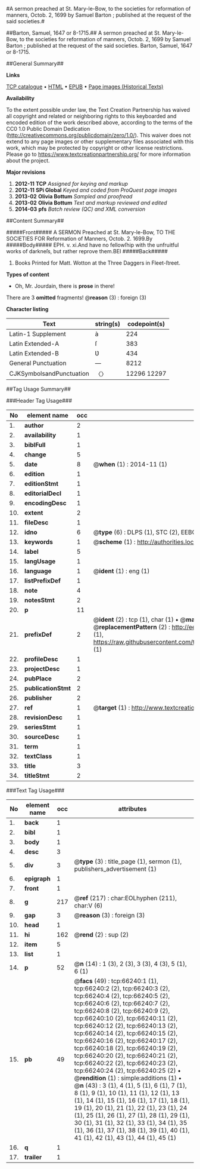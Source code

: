 #A sermon preached at St. Mary-le-Bow, to the societies for reformation of manners, Octob. 2, 1699 by Samuel Barton ; published at the request of the said societies.#

##Barton, Samuel, 1647 or 8-1715.##
A sermon preached at St. Mary-le-Bow, to the societies for reformation of manners, Octob. 2, 1699 by Samuel Barton ; published at the request of the said societies.
Barton, Samuel, 1647 or 8-1715.

##General Summary##

**Links**

[TCP catalogue](http://www.ota.ox.ac.uk/tcp/)  • 
[HTML](http://tei.it.ox.ac.uk/tcp/Texts-HTML/free/A31/A31113.html)  • 
[EPUB](http://tei.it.ox.ac.uk/tcp/Texts-EPUB/free/A31/A31113.epub) • 
[Page images (Historical Texts)](https://historicaltexts.jisc.ac.uk/eebo-12716298e)

**Availability**

To the extent possible under law, the Text Creation Partnership has waived all copyright and related or neighboring rights to this keyboarded and encoded edition of the work described above, according to the terms of the CC0 1.0 Public Domain Dedication (http://creativecommons.org/publicdomain/zero/1.0/). This waiver does not extend to any page images or other supplementary files associated with this work, which may be protected by copyright or other license restrictions. Please go to https://www.textcreationpartnership.org/ for more information about the project.

**Major revisions**

1. __2012-11__ __TCP__ *Assigned for keying and markup*
1. __2012-11__ __SPi Global__ *Keyed and coded from ProQuest page images*
1. __2013-02__ __Olivia Bottum__ *Sampled and proofread*
1. __2013-02__ __Olivia Bottum__ *Text and markup reviewed and edited*
1. __2014-03__ __pfs__ *Batch review (QC) and XML conversion*

##Content Summary##

#####Front#####
A SERMON Preached at St. Mary-le-Bow, TO THE SOCIETIES FOR Reformation of Manners, Octob. 2. 1699.By
#####Body#####
EPH. v. xi.And have no fellowſhip with the unfruitful works of darkneſs, but rather reprove them.BEI
#####Back#####

1. Books Printed for Matt. Wotton at the Three Daggers in Fleet-ſtreet.

**Types of content**

  * Oh, Mr. Jourdain, there is **prose** in there!

There are 3 **omitted** fragments! 
 @__reason__ (3) : foreign (3)

**Character listing**


|Text|string(s)|codepoint(s)|
|---|---|---|
|Latin-1 Supplement|à|224|
|Latin Extended-A|ſ|383|
|Latin Extended-B|Ʋ|434|
|General Punctuation|—|8212|
|CJKSymbolsandPunctuation|〈〉|12296 12297|

##Tag Usage Summary##

###Header Tag Usage###

|No|element name|occ|attributes|
|---|---|---|---|
|1.|__author__|2||
|2.|__availability__|1||
|3.|__biblFull__|1||
|4.|__change__|5||
|5.|__date__|8| @__when__ (1) : 2014-11 (1)|
|6.|__edition__|1||
|7.|__editionStmt__|1||
|8.|__editorialDecl__|1||
|9.|__encodingDesc__|1||
|10.|__extent__|2||
|11.|__fileDesc__|1||
|12.|__idno__|6| @__type__ (6) : DLPS (1), STC (2), EEBO-CITATION (1), OCLC (1), VID (1)|
|13.|__keywords__|1| @__scheme__ (1) : http://authorities.loc.gov/ (1)|
|14.|__label__|5||
|15.|__langUsage__|1||
|16.|__language__|1| @__ident__ (1) : eng (1)|
|17.|__listPrefixDef__|1||
|18.|__note__|4||
|19.|__notesStmt__|2||
|20.|__p__|11||
|21.|__prefixDef__|2| @__ident__ (2) : tcp (1), char (1)  •  @__matchPattern__ (2) : ([0-9\-]+):([0-9IVX]+) (1), (.+) (1)  •  @__replacementPattern__ (2) : http://eebo.chadwyck.com/downloadtiff?vid=$1&page=$2 (1), https://raw.githubusercontent.com/textcreationpartnership/Texts/master/tcpchars.xml#$1 (1)|
|22.|__profileDesc__|1||
|23.|__projectDesc__|1||
|24.|__pubPlace__|2||
|25.|__publicationStmt__|2||
|26.|__publisher__|2||
|27.|__ref__|1| @__target__ (1) : http://www.textcreationpartnership.org/docs/. (1)|
|28.|__revisionDesc__|1||
|29.|__seriesStmt__|1||
|30.|__sourceDesc__|1||
|31.|__term__|1||
|32.|__textClass__|1||
|33.|__title__|3||
|34.|__titleStmt__|2||


###Text Tag Usage###

|No|element name|occ|attributes|
|---|---|---|---|
|1.|__back__|1||
|2.|__bibl__|1||
|3.|__body__|1||
|4.|__desc__|3||
|5.|__div__|3| @__type__ (3) : title_page (1), sermon (1), publishers_advertisement (1)|
|6.|__epigraph__|1||
|7.|__front__|1||
|8.|__g__|217| @__ref__ (217) : char:EOLhyphen (211), char:V (6)|
|9.|__gap__|3| @__reason__ (3) : foreign (3)|
|10.|__head__|1||
|11.|__hi__|162| @__rend__ (2) : sup (2)|
|12.|__item__|5||
|13.|__list__|1||
|14.|__p__|52| @__n__ (14) : 1 (3), 2 (3), 3 (3), 4 (3), 5 (1), 6 (1)|
|15.|__pb__|49| @__facs__ (49) : tcp:66240:1 (1), tcp:66240:2 (2), tcp:66240:3 (2), tcp:66240:4 (2), tcp:66240:5 (2), tcp:66240:6 (2), tcp:66240:7 (2), tcp:66240:8 (2), tcp:66240:9 (2), tcp:66240:10 (2), tcp:66240:11 (2), tcp:66240:12 (2), tcp:66240:13 (2), tcp:66240:14 (2), tcp:66240:15 (2), tcp:66240:16 (2), tcp:66240:17 (2), tcp:66240:18 (2), tcp:66240:19 (2), tcp:66240:20 (2), tcp:66240:21 (2), tcp:66240:22 (2), tcp:66240:23 (2), tcp:66240:24 (2), tcp:66240:25 (2)  •  @__rendition__ (1) : simple:additions (1)  •  @__n__ (43) : 3 (1), 4 (1), 5 (1), 6 (1), 7 (1), 8 (1), 9 (1), 10 (1), 11 (1), 12 (1), 13 (1), 14 (1), 15 (1), 16 (1), 17 (1), 18 (1), 19 (1), 20 (1), 21 (1), 22 (1), 23 (1), 24 (1), 25 (1), 26 (1), 27 (1), 28 (1), 29 (1), 30 (1), 31 (1), 32 (1), 33 (1), 34 (1), 35 (1), 36 (1), 37 (1), 38 (1), 39 (1), 40 (1), 41 (1), 42 (1), 43 (1), 44 (1), 45 (1)|
|16.|__q__|1||
|17.|__trailer__|1||
